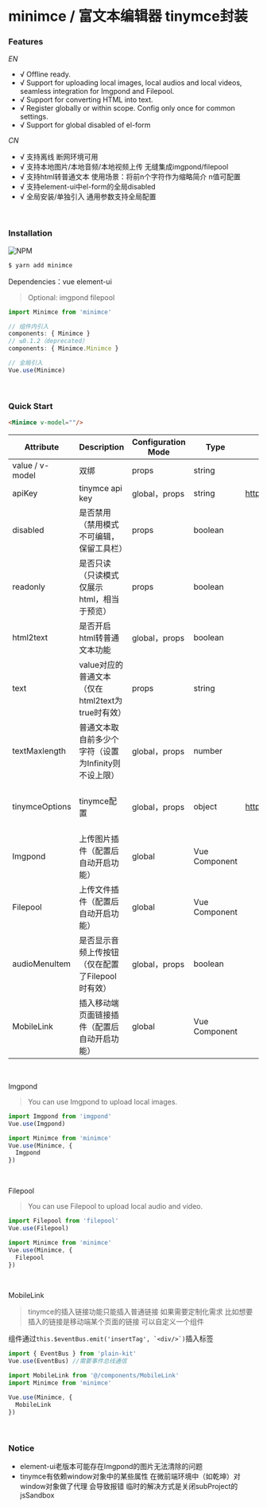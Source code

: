 # minimce / 富文本编辑器 tinymce封装


### Features

*EN*

- √ Offline ready.
- √ Support for uploading local images, local audios and local videos, seamless integration for Imgpond and Filepool.
- √ Support for converting HTML into text.
- √ Register globally or within scope. Config only once for common settings.
- √ Support for global disabled of el-form

*CN*

- √ 支持离线 断网环境可用
- √ 支持本地图片/本地音频/本地视频上传 无缝集成imgpond/filepool
- √ 支持html转普通文本 使用场景：将前n个字符作为缩略简介 n值可配置
- √ 支持element-ui中el-form的全局disabled
- √ 全局安装/单独引入 通用参数支持全局配置

<br/>

### Installation
![NPM](https://nodei.co/npm/minimce.png)
``` bash
$ yarn add minimce
```

Dependencies：vue element-ui

> Optional: imgpond filepool

```js
import Minimce from 'minimce'

// 组件内引入
components: { Minimce }
// ≤0.1.2（deprecated）
components: { Minimce.Minimce }

// 全局引入
Vue.use(Minimce)
```

<br/>

### Quick Start

```html
<Minimce v-model=""/>
```

| Attribute | Description | Configuration Mode | Type | Accepted Values | Default |
| --- | --- | --- | --- | --- | --- |
| value / v-model | 双绑 | props | string | | |
| apiKey | tinymce api key | global，props | string | https://www.tiny.cloud/auth/signup/ | |
| disabled | 是否禁用（禁用模式不可编辑，保留工具栏） | props | boolean | | false |
| readonly | 是否只读（只读模式仅展示html，相当于预览） | props | boolean | | false |
| html2text | 是否开启html转普通文本功能 | global，props | boolean | | false |
| text | value对应的普通文本（仅在html2text为true时有效） | props | string | | |
| textMaxlength | 普通文本取自前多少个字符（设置为Infinity则不设上限） | global，props | number | | 30 |
| tinymceOptions | tinymce配置 | global，props | object | https://www.tiny.cloud/docs/configure/ | 除setup之外均可配置 |
| Imgpond | 上传图片插件（配置后自动开启功能） | global | Vue Component | | |
| Filepool | 上传文件插件（配置后自动开启功能） | global | Vue Component | | |
| audioMenuItem | 是否显示音频上传按钮（仅在配置了Filepool时有效） | global，props | boolean | | true |
| MobileLink | 插入移动端页面链接插件（配置后自动开启功能） | global | Vue Component | | |

<br/>

Imgpond

> You can use Imgpond to upload local images.

```js
import Imgpond from 'imgpond'
Vue.use(Imgpond)

import Minimce from 'minimce'
Vue.use(Minimce, {
  Imgpond
})
```

<br/>

Filepool

> You can use Filepool to upload local audio and video.

```js
import Filepool from 'filepool'
Vue.use(Filepool)

import Minimce from 'minimce'
Vue.use(Minimce, {
  Filepool
})
```

<br/>

MobileLink

> tinymce的插入链接功能只能插入普通链接 如果需要定制化需求 比如想要插入的链接是移动端某个页面的链接 可以自定义一个组件

组件通过```this.$eventBus.emit('insertTag', `<div/>`)```插入标签

```js
import { EventBus } from 'plain-kit'
Vue.use(EventBus) //需要事件总线通信

import MobileLink from '@/components/MobileLink'
import Minimce from 'minimce'

Vue.use(Minimce, {
  MobileLink
})
```

<br/>

### Notice

- element-ui老版本可能存在Imgpond的图片无法清除的问题
- tinymce有依赖window对象中的某些属性 在微前端环境中（如乾坤）对window对象做了代理 会导致报错 临时的解决方式是关闭subProject的jsSandbox
